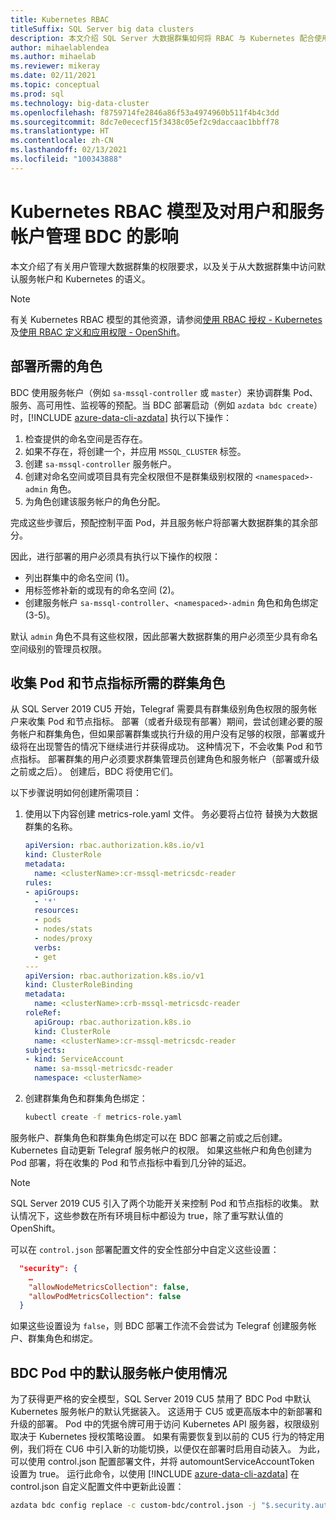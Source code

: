 ```yaml
---
title: Kubernetes RBAC
titleSuffix: SQL Server big data clusters
description: 本文介绍 SQL Server 大数据群集如何将 RBAC 与 Kubernetes 配合使用。
author: mihaelablendea
ms.author: mihaelab
ms.reviewer: mikeray
ms.date: 02/11/2021
ms.topic: conceptual
ms.prod: sql
ms.technology: big-data-cluster
ms.openlocfilehash: f8759714fe2846a86f53a4974960b511f4b4c3dd
ms.sourcegitcommit: 8dc7e0ececf15f3438c05ef2c9daccaac1bbff78
ms.translationtype: HT
ms.contentlocale: zh-CN
ms.lasthandoff: 02/13/2021
ms.locfileid: "100343888"
---
```

# <a name="kubernetes-rbac-model--impact-on-users-and-service-accounts-managing-bdc"></a>Kubernetes RBAC 模型及对用户和服务帐户管理 BDC 的影响

本文介绍了有关用户管理大数据群集的权限要求，以及关于从大数据群集中访问默认服务帐户和 Kubernetes 的语义。

> [!NOTE]
> 有关 Kubernetes RBAC 模型的其他资源，请参阅[使用 RBAC 授权 - Kubernetes](https://kubernetes.io/docs/reference/access-authn-authz/rbac/) 及[使用 RBAC 定义和应用权限 - OpenShift](https://docs.openshift.com/container-platform/4.4/authentication/using-rbac.html)。

## <a name="role-required-for-deployment"></a>部署所需的角色

BDC 使用服务帐户（例如 `sa-mssql-controller` 或 `master`）来协调群集 Pod、服务、高可用性、监视等的预配。当 BDC 部署启动（例如 `azdata bdc create`）时，[!INCLUDE [azure-data-cli-azdata](../includes/azure-data-cli-azdata.md)] 执行以下操作：

1. 检查提供的命名空间是否存在。
2. 如果不存在，将创建一个，并应用 `MSSQL_CLUSTER` 标签。
3. 创建 `sa-mssql-controller` 服务帐户。
4. 创建对命名空间或项目具有完全权限但不是群集级别权限的 `<namespaced>-admin` 角色。
5. 为角色创建该服务帐户的角色分配。

完成这些步骤后，预配控制平面 Pod，并且服务帐户将部署大数据群集的其余部分。  

因此，进行部署的用户必须具有执行以下操作的权限：

- 列出群集中的命名空间 (1)。
- 用标签修补新的或现有的命名空间 (2)。
- 创建服务帐户 `sa-mssql-controller`、`<namespaced>-admin` 角色和角色绑定 (3-5)。

默认 `admin` 角色不具有这些权限，因此部署大数据群集的用户必须至少具有命名空间级别的管理员权限。

## <a name="cluster-role-required-for-pods-and-nodes-metrics-collection"></a>收集 Pod 和节点指标所需的群集角色

从 SQL Server 2019 CU5 开始，Telegraf 需要具有群集级别角色权限的服务帐户来收集 Pod 和节点指标。 部署（或者升级现有部署）期间，尝试创建必要的服务帐户和群集角色，但如果部署群集或执行升级的用户没有足够的权限，部署或升级将在出现警告的情况下继续进行并获得成功。 这种情况下，不会收集 Pod 和节点指标。 部署群集的用户必须要求群集管理员创建角色和服务帐户（部署或升级之前或之后）。 创建后，BDC 将使用它们。 

以下步骤说明如何创建所需项目：

1. 使用以下内容创建 metrics-role.yaml 文件。 务必要将占位符 <clusterName> 替换为大数据群集的名称。

   ```yaml
   apiVersion: rbac.authorization.k8s.io/v1
   kind: ClusterRole
   metadata:
     name: <clusterName>:cr-mssql-metricsdc-reader
   rules:
   - apiGroups:
     - '*'
     resources:
     - pods
     - nodes/stats
     - nodes/proxy
     verbs:
     - get
   ---
   apiVersion: rbac.authorization.k8s.io/v1
   kind: ClusterRoleBinding
   metadata:
     name: <clusterName>:crb-mssql-metricsdc-reader
   roleRef:
     apiGroup: rbac.authorization.k8s.io
     kind: ClusterRole
     name: <clusterName>:cr-mssql-metricsdc-reader
   subjects:
   - kind: ServiceAccount
     name: sa-mssql-metricsdc-reader
     namespace: <clusterName>
   ```

2. 创建群集角色和群集角色绑定：

   ```bash
   kubectl create -f metrics-role.yaml
   ```

服务帐户、群集角色和群集角色绑定可以在 BDC 部署之前或之后创建。 Kubernetes 自动更新 Telegraf 服务帐户的权限。 如果这些帐户和角色创建为 Pod 部署，将在收集的 Pod 和节点指标中看到几分钟的延迟。

> [!NOTE]
> SQL Server 2019 CU5 引入了两个功能开关来控制 Pod 和节点指标的收集。 默认情况下，这些参数在所有环境目标中都设为 true，除了重写默认值的 OpenShift。 

可以在 `control.json` 部署配置文件的安全性部分中自定义这些设置：

```json
  "security": {
    …
    "allowNodeMetricsCollection": false,
    "allowPodMetricsCollection": false
  }
```

如果这些设置设为 `false`，则 BDC 部署工作流不会尝试为 Telegraf 创建服务帐户、群集角色和绑定。

## <a name="default-service-account-usage-from-within-a-bdc-pod"></a>BDC Pod 中的默认服务帐户使用情况

为了获得更严格的安全模型，SQL Server 2019 CU5 禁用了 BDC Pod 中默认 Kubernetes 服务帐户的默认凭据装入。 这适用于 CU5 或更高版本中的新部署和升级的部署。
Pod 中的凭据令牌可用于访问 Kubernetes API 服务器，权限级别取决于 Kubernetes 授权策略设置。 如果有需要恢复到以前的 CU5 行为的特定用例，我们将在 CU6 中引入新的功能切换，以便仅在部署时启用自动装入。 为此，可以使用 control.json 配置部署文件，并将 automountServiceAccountToken 设置为 true。 运行此命令，以使用 [!INCLUDE [azure-data-cli-azdata](../includes/azure-data-cli-azdata.md)] 在 control.json 自定义配置文件中更新此设置： 

``` bash
azdata bdc config replace -c custom-bdc/control.json -j "$.security.automountServiceAccountToken=true"
```
